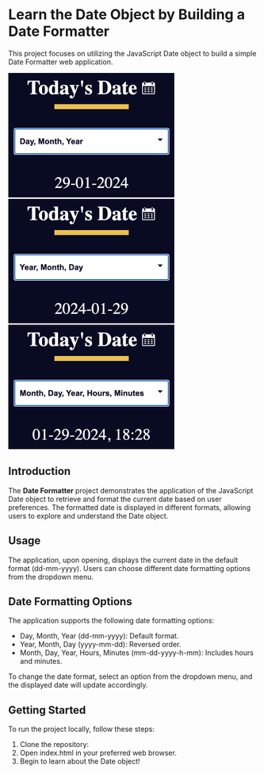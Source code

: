 # Learn the Date Object by Building a Date Formatter

This project focuses on utilizing the JavaScript Date object to build a simple Date Formatter web application.

<img width="335" alt="dd-mm-yyyy" src="./img/day.png">
<img width="335" alt="yyyy-mm-dd" src="./img/year.png">
<img width="335" alt="dd-mm-yyyy, hh:mm" src="./img/time.png">

## Introduction

The **Date Formatter** project demonstrates the application of the JavaScript Date object to retrieve and format the current date based on user preferences. The formatted date is displayed in different formats, allowing users to explore and understand the Date object.

## Usage

The application, upon opening, displays the current date in the default format (dd-mm-yyyy). Users can choose different date formatting options from the dropdown menu.

## Date Formatting Options
The application supports the following date formatting options:

- Day, Month, Year (dd-mm-yyyy): Default format.
- Year, Month, Day (yyyy-mm-dd): Reversed order.
- Month, Day, Year, Hours, Minutes (mm-dd-yyyy-h-mm): Includes hours and minutes.

To change the date format, select an option from the dropdown menu, and the displayed date will update accordingly.

## Getting Started

To run the project locally, follow these steps:

1. Clone the repository: ` `
2. Open index.html in your preferred web browser.
3. Begin to learn about the Date object!
   

